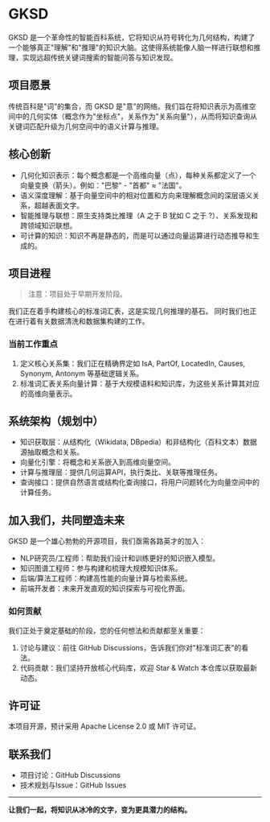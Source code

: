 # GKSD

GKSD 是一个革命性的智能百科系统，它将知识从符号转化为几何结构，构建了一个能够真正"理解"和"推理"的知识大脑。这使得系统能像人脑一样进行联想和推理，实现远超传统关键词搜索的智能问答与知识发现。

## 项目愿景

传统百科是"词"的集合，而 GKSD 是"意"的网络。我们旨在将知识表示为高维空间中的几何实体（概念作为"坐标点"，关系作为"关系向量"），从而将知识查询从关键词匹配升级为几何空间中的语义计算与推理。

## 核心创新

- 几何化知识表示：每个概念都是一个高维向量（点），每种关系都定义了一个向量变换（箭头）。例如："巴黎" - "首都" ≈ "法国"。
- 语义深度理解：基于向量空间中的相对位置和方向来理解概念间的深层语义关系，超越表面文字。
- 智能推理与联想：原生支持类比推理（A 之于 B 犹如 C 之于 ?）、关系发现和跨领域知识联想。
- 可计算的知识：知识不再是静态的，而是可以通过向量运算进行动态推导和生成的。

## 项目进程

> 注意：项目处于早期开发阶段。

我们正在着手构建核心的标准词汇表，这是实现几何推理的基石。
同时我们也正在进行着有关数据清洗和数据集构建的工作。

### 当前工作重点

1. 定义核心关系集：我们正在精确界定如 IsA, PartOf, LocatedIn, Causes, Synonym, Antonym 等基础逻辑关系。
2. 标准词汇表关系向量计算：基于大规模语料和知识库，为这些关系计算其对应的高维向量表示。

## 系统架构（规划中）

- 知识获取层：从结构化（Wikidata, DBpedia）和非结构化（百科文本）数据源抽取概念和关系。
- 向量化引擎：将概念和关系嵌入到高维向量空间。
- 计算与推理层：提供几何运算API，执行类比、关联等推理任务。
- 查询接口：提供自然语言或结构化查询接口，将用户问题转化为向量空间中的计算任务。

## 加入我们，共同塑造未来

GKSD 是一个雄心勃勃的开源项目，我们亟需各路英才的加入：

- NLP研究员/工程师：帮助我们设计和训练更好的知识嵌入模型。
- 知识图谱工程师：参与构建和梳理大规模知识体系。
- 后端/算法工程师：构建高性能的向量计算与检索系统。
- 前端开发者：未来开发直观的知识探索与可视化界面。

### 如何贡献

我们正处于奠定基础的阶段，您的任何想法和贡献都至关重要：

1. 讨论与建议：前往 GitHub Discussions，告诉我们你对"标准词汇表"的看法。
2. 代码贡献：我们坚持开放核心代码库，欢迎 Star & Watch 本仓库以获取最新动态。

## 许可证

本项目开源，预计采用 Apache License 2.0 或 MIT 许可证。

## 联系我们

- 项目讨论：GitHub Discussions
- 技术规划与Issue：GitHub Issues
---
**让我们一起，将知识从冰冷的文字，变为更具潜力的结构。**
